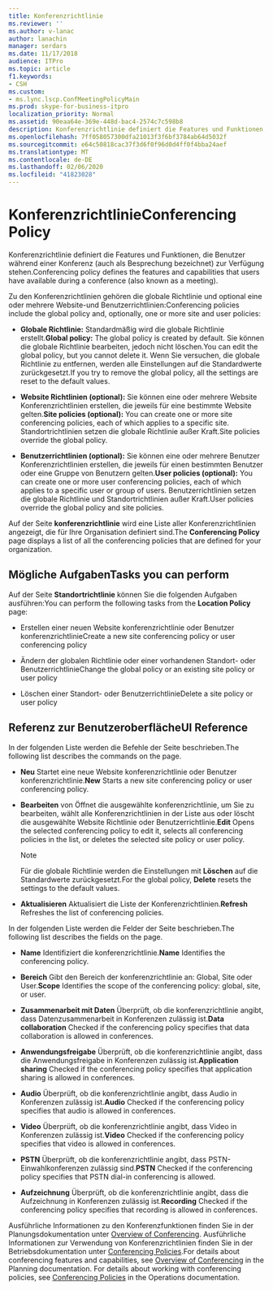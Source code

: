 ```yaml
---
title: Konferenzrichtlinie
ms.reviewer: ''
ms.author: v-lanac
author: lanachin
manager: serdars
ms.date: 11/17/2018
audience: ITPro
ms.topic: article
f1.keywords:
- CSH
ms.custom:
- ms.lync.lscp.ConfMeetingPolicyMain
ms.prod: skype-for-business-itpro
localization_priority: Normal
ms.assetid: 90eaa64e-369e-448d-bac4-2574c7c598b8
description: Konferenzrichtlinie definiert die Features und Funktionen, die Benutzer während einer Konferenz (auch als Besprechung bezeichnet) zur Verfügung stehen.
ms.openlocfilehash: 7ff058057300dfa21013f3f6bf3784ab64d5032f
ms.sourcegitcommit: e64c50818cac37f3d6f0f96d0d4ff0f4bba24aef
ms.translationtype: MT
ms.contentlocale: de-DE
ms.lasthandoff: 02/06/2020
ms.locfileid: "41823028"
---
```

# <a name="conferencing-policy"></a><span data-ttu-id="0254f-103">Konferenzrichtlinie</span><span class="sxs-lookup"><span data-stu-id="0254f-103">Conferencing Policy</span></span>

<span data-ttu-id="0254f-104">Konferenzrichtlinie definiert die Features und Funktionen, die Benutzer während einer Konferenz (auch als Besprechung bezeichnet) zur Verfügung stehen.</span><span class="sxs-lookup"><span data-stu-id="0254f-104">Conferencing policy defines the features and capabilities that users have available during a conference (also known as a meeting).</span></span>

<span data-ttu-id="0254f-105">Zu den Konferenzrichtlinien gehören die globale Richtlinie und optional eine oder mehrere Website-und Benutzerrichtlinien:</span><span class="sxs-lookup"><span data-stu-id="0254f-105">Conferencing policies include the global policy and, optionally, one or more site and user policies:</span></span>

- <span data-ttu-id="0254f-106">**Globale Richtlinie:** Standardmäßig wird die globale Richtlinie erstellt.</span><span class="sxs-lookup"><span data-stu-id="0254f-106">**Global policy:** The global policy is created by default.</span></span> <span data-ttu-id="0254f-107">Sie können die globale Richtlinie bearbeiten, jedoch nicht löschen.</span><span class="sxs-lookup"><span data-stu-id="0254f-107">You can edit the global policy, but you cannot delete it.</span></span> <span data-ttu-id="0254f-108">Wenn Sie versuchen, die globale Richtlinie zu entfernen, werden alle Einstellungen auf die Standardwerte zurückgesetzt.</span><span class="sxs-lookup"><span data-stu-id="0254f-108">If you try to remove the global policy, all the settings are reset to the default values.</span></span>

- <span data-ttu-id="0254f-109">**Website Richtlinien (optional):** Sie können eine oder mehrere Website Konferenzrichtlinien erstellen, die jeweils für eine bestimmte Website gelten.</span><span class="sxs-lookup"><span data-stu-id="0254f-109">**Site policies (optional):** You can create one or more site conferencing policies, each of which applies to a specific site.</span></span> <span data-ttu-id="0254f-110">Standortrichtlinien setzen die globale Richtlinie außer Kraft.</span><span class="sxs-lookup"><span data-stu-id="0254f-110">Site policies override the global policy.</span></span>

- <span data-ttu-id="0254f-111">**Benutzerrichtlinien (optional):** Sie können eine oder mehrere Benutzer Konferenzrichtlinien erstellen, die jeweils für einen bestimmten Benutzer oder eine Gruppe von Benutzern gelten.</span><span class="sxs-lookup"><span data-stu-id="0254f-111">**User policies (optional):** You can create one or more user conferencing policies, each of which applies to a specific user or group of users.</span></span> <span data-ttu-id="0254f-112">Benutzerrichtlinien setzen die globale Richtlinie und Standortrichtlinien außer Kraft.</span><span class="sxs-lookup"><span data-stu-id="0254f-112">User policies override the global policy and site policies.</span></span>

<span data-ttu-id="0254f-113">Auf der Seite **konferenzrichtlinie** wird eine Liste aller Konferenzrichtlinien angezeigt, die für Ihre Organisation definiert sind.</span><span class="sxs-lookup"><span data-stu-id="0254f-113">The **Conferencing Policy** page displays a list of all the conferencing policies that are defined for your organization.</span></span>

## <a name="tasks-you-can-perform"></a><span data-ttu-id="0254f-114">Mögliche Aufgaben</span><span class="sxs-lookup"><span data-stu-id="0254f-114">Tasks you can perform</span></span>

<span data-ttu-id="0254f-115">Auf der Seite **Standortrichtlinie** können Sie die folgenden Aufgaben ausführen:</span><span class="sxs-lookup"><span data-stu-id="0254f-115">You can perform the following tasks from the **Location Policy** page:</span></span>

- <span data-ttu-id="0254f-116">Erstellen einer neuen Website konferenzrichtlinie oder Benutzer konferenzrichtlinie</span><span class="sxs-lookup"><span data-stu-id="0254f-116">Create a new site conferencing policy or user conferencing policy</span></span>

- <span data-ttu-id="0254f-117">Ändern der globalen Richtlinie oder einer vorhandenen Standort- oder Benutzerrichtlinie</span><span class="sxs-lookup"><span data-stu-id="0254f-117">Change the global policy or an existing site policy or user policy</span></span>

- <span data-ttu-id="0254f-118">Löschen einer Standort- oder Benutzerrichtlinie</span><span class="sxs-lookup"><span data-stu-id="0254f-118">Delete a site policy or user policy</span></span>

## <a name="ui-reference"></a><span data-ttu-id="0254f-119">Referenz zur Benutzeroberfläche</span><span class="sxs-lookup"><span data-stu-id="0254f-119">UI Reference</span></span>

<span data-ttu-id="0254f-120">In der folgenden Liste werden die Befehle der Seite beschrieben.</span><span class="sxs-lookup"><span data-stu-id="0254f-120">The following list describes the commands on the page.</span></span>

- <span data-ttu-id="0254f-121">**Neu** Startet eine neue Website konferenzrichtlinie oder Benutzer konferenzrichtlinie.</span><span class="sxs-lookup"><span data-stu-id="0254f-121">**New** Starts a new site conferencing policy or user conferencing policy.</span></span>

- <span data-ttu-id="0254f-122">**Bearbeiten** von Öffnet die ausgewählte konferenzrichtlinie, um Sie zu bearbeiten, wählt alle Konferenzrichtlinien in der Liste aus oder löscht die ausgewählte Website Richtlinie oder Benutzerrichtlinie.</span><span class="sxs-lookup"><span data-stu-id="0254f-122">**Edit** Opens the selected conferencing policy to edit it, selects all conferencing policies in the list, or deletes the selected site policy or user policy.</span></span>

    > [!NOTE]
    > <span data-ttu-id="0254f-123">Für die globale Richtlinie werden die Einstellungen mit **Löschen** auf die Standardwerte zurückgesetzt.</span><span class="sxs-lookup"><span data-stu-id="0254f-123">For the global policy, **Delete** resets the settings to the default values.</span></span>

- <span data-ttu-id="0254f-124">**Aktualisieren** Aktualisiert die Liste der Konferenzrichtlinien.</span><span class="sxs-lookup"><span data-stu-id="0254f-124">**Refresh** Refreshes the list of conferencing policies.</span></span>

<span data-ttu-id="0254f-125">In der folgenden Liste werden die Felder der Seite beschrieben.</span><span class="sxs-lookup"><span data-stu-id="0254f-125">The following list describes the fields on the page.</span></span>

- <span data-ttu-id="0254f-126">**Name** Identifiziert die konferenzrichtlinie.</span><span class="sxs-lookup"><span data-stu-id="0254f-126">**Name** Identifies the conferencing policy.</span></span>

- <span data-ttu-id="0254f-127">**Bereich** Gibt den Bereich der konferenzrichtlinie an: Global, Site oder User.</span><span class="sxs-lookup"><span data-stu-id="0254f-127">**Scope** Identifies the scope of the conferencing policy: global, site, or user.</span></span>

- <span data-ttu-id="0254f-128">**Zusammenarbeit mit Daten** Überprüft, ob die konferenzrichtlinie angibt, dass Datenzusammenarbeit in Konferenzen zulässig ist.</span><span class="sxs-lookup"><span data-stu-id="0254f-128">**Data collaboration** Checked if the conferencing policy specifies that data collaboration is allowed in conferences.</span></span>

- <span data-ttu-id="0254f-129">**Anwendungsfreigabe** Überprüft, ob die konferenzrichtlinie angibt, dass die Anwendungsfreigabe in Konferenzen zulässig ist.</span><span class="sxs-lookup"><span data-stu-id="0254f-129">**Application sharing** Checked if the conferencing policy specifies that application sharing is allowed in conferences.</span></span>

- <span data-ttu-id="0254f-130">**Audio** Überprüft, ob die konferenzrichtlinie angibt, dass Audio in Konferenzen zulässig ist.</span><span class="sxs-lookup"><span data-stu-id="0254f-130">**Audio** Checked if the conferencing policy specifies that audio is allowed in conferences.</span></span>

- <span data-ttu-id="0254f-131">**Video** Überprüft, ob die konferenzrichtlinie angibt, dass Video in Konferenzen zulässig ist.</span><span class="sxs-lookup"><span data-stu-id="0254f-131">**Video** Checked if the conferencing policy specifies that video is allowed in conferences.</span></span>

- <span data-ttu-id="0254f-132">**PSTN** Überprüft, ob die konferenzrichtlinie angibt, dass PSTN-Einwahlkonferenzen zulässig sind.</span><span class="sxs-lookup"><span data-stu-id="0254f-132">**PSTN** Checked if the conferencing policy specifies that PSTN dial-in conferencing is allowed.</span></span>

- <span data-ttu-id="0254f-133">**Aufzeichnung** Überprüft, ob die konferenzrichtlinie angibt, dass die Aufzeichnung in Konferenzen zulässig ist.</span><span class="sxs-lookup"><span data-stu-id="0254f-133">**Recording** Checked if the conferencing policy specifies that recording is allowed in conferences.</span></span>

<span data-ttu-id="0254f-p104">Ausführliche Informationen zu den Konferenzfunktionen finden Sie in der Planungsdokumentation unter [Overview of Conferencing](https://technet.microsoft.com/library/5bb90e69-3d4f-4d59-a1ee-2550de84439f.aspx). Ausführliche Informationen zur Verwendung von Konferenzrichtlinien finden Sie in der Betriebsdokumentation unter [Conferencing Policies](https://technet.microsoft.com/library/8f92eb7c-ee66-4df6-a726-4bff93b122cb.aspx).</span><span class="sxs-lookup"><span data-stu-id="0254f-p104">For details about conferencing features and capabilities, see [Overview of Conferencing](https://technet.microsoft.com/library/5bb90e69-3d4f-4d59-a1ee-2550de84439f.aspx) in the Planning documentation. For details about working with conferencing policies, see [Conferencing Policies](https://technet.microsoft.com/library/8f92eb7c-ee66-4df6-a726-4bff93b122cb.aspx) in the Operations documentation.</span></span>


